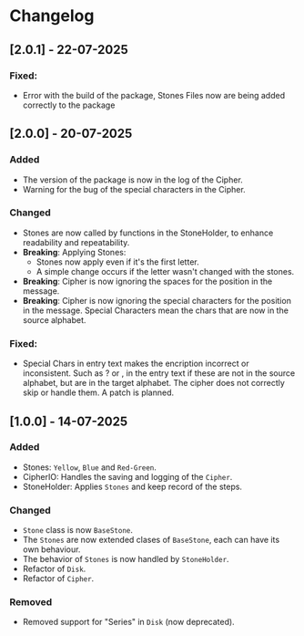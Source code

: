 # Changelog

## [2.0.1] - 22-07-2025

### Fixed:
- Error with the build of the package, Stones Files now are being added correctly to the package

## [2.0.0] - 20-07-2025

### Added

- The version of the package is now in the log of the Cipher.
- Warning for the bug of the special characters in the Cipher.

### Changed

- Stones are now called by functions in the StoneHolder, to enhance readability and repeatability.
- **Breaking**: Applying Stones:
  - Stones now apply even if it's the first letter.
  - A simple change occurs if the letter wasn't changed with the stones.
- **Breaking**: Cipher is now ignoring the spaces for the position in the message.
- **Breaking**: Cipher is now ignoring the special characters for the position in the message. Special Characters mean the chars that are now in the source alphabet.

### Fixed:

- Special Chars in entry text makes the encription incorrect or inconsistent. Such as ? or , in the entry text if these are not in the source alphabet, but are in the target alphabet. The cipher does not correctly skip or handle them. A patch is planned.


## [1.0.0] - 14-07-2025

### Added

- Stones: `Yellow`, `Blue` and `Red-Green`.
- CipherIO: Handles the saving and logging of the `Cipher`.
- StoneHolder: Applies `Stones` and keep record of the steps.

### Changed

- `Stone` class is now `BaseStone`.
- The `Stones` are now extended clases of `BaseStone`, each can have its own behaviour.
- The behavior of `Stones` is now handled by `StoneHolder`.
- Refactor of `Disk`.
- Refactor of `Cipher`.

### Removed

- Removed support for "Series" in `Disk` (now deprecated).
